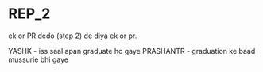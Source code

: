 # REP_2
ek or PR dedo (step 2)
de diya ek or pr.

YASHK - iss saal apan graduate ho gaye 
PRASHANTR - graduation ke baad mussurie bhi gaye

